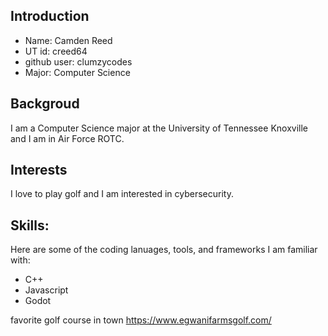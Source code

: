## Introduction
- Name: Camden Reed
- UT id: creed64
- github user: clumzycodes
- Major: Computer Science

## Backgroud
I am a Computer Science major at the University of Tennessee Knoxville and I am in Air Force ROTC.

## Interests
I love to play golf and I am interested in cybersecurity.

## Skills:
Here are some of the coding lanuages, tools, and frameworks I am familiar with:
- C++
- Javascript
- Godot

favorite golf course in town
https://www.egwanifarmsgolf.com/

